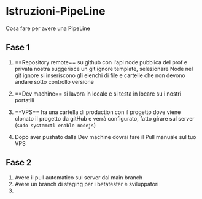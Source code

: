 # Istruzioni-PipeLine
Cosa fare per avere una PipeLine
## Fase 1
1. ==Repository remote== su github con l'api node pubblica del prof e privata nostra suggerisce un git ignore template, selezionare Node nel git ignore si inseriscono gli elenchi di file e cartelle che non devono andare sotto controllo versione

2. ==Dev machine== si lavora in locale e si testa in locare su i nostri portatili 
3. ==VPS== ha una cartella di production con il progetto dove viene clonato il progetto da gitHub e verrà  configurato, fatto girare sul server (`sudo systemctl enable nodejs`)
4. Dopo aver pushato dalla Dev machine dovrai fare il Pull manuale sul tuo VPS


## Fase 2
1.  Avere il pull automatico sul server  dal main branch
2.  Avere un branch di staging per i betatester e sviluppatori 
3. 
